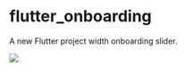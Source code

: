 # flutter_onboarding

A new Flutter project width onboarding slider.

![](https://res.cloudinary.com/dhm8ahak6/image/upload/v1583621514/Screenshot_2020-03-08_at_01.51.14_m9ubgq.png)
